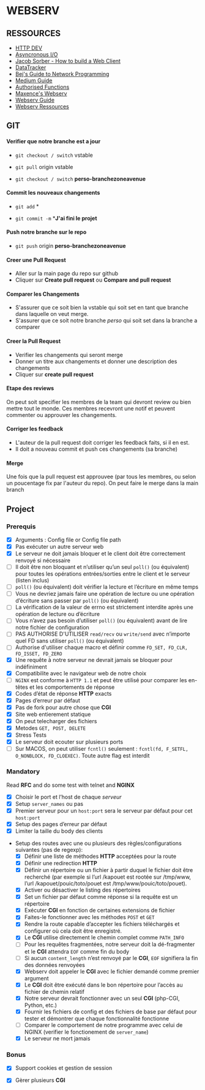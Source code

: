 # WEBSERV 

## RESSOURCES

- [ HTTP DEV ](https://http.dev/)
- [ Asyncronous I/O ](https://youtu.be/tAGF0T2cXRA)
- [ Jacob Sorber - How to build a Web Client ](https://youtu.be/bdIiTxtMaKA)
- [ DataTracker ](https://datatracker.ietf.org/doc/html/rfc2616)
- [ Bej's Guide to Network Programming ](https://beej.us/guide/bgnet/html/split/)
- [ Medium Guide ](https://medium.com/from-the-scratch/http-server-what-do-you-need-to-know-to-build-a-simple-http-server-from-scratch-d1ef8945e4fa)
- [ Authorised Functions ](https://free-mimosa-2dd.notion.site/Fonctions-autorisees-41b6c35f8c854d75992ee6bc7edf3001?pvs=4)
- [ Maxence's Webserv ](https://github.com/mbocquel/42_cursus/tree/main/52_webserv)
- [ Webserv Guide ](https://github.com/Kaydooo/Webserv_42)
- [ Webserv Ressources ](https://github.com/cclaude42/webserv)

## GIT 

#### Verifier que notre branche est a jour

- ```git checkout / switch``` vstable

- ```git pull``` origin vstable

- ```git checkout / switch``` **perso-branchezoneavenue**

#### Commit les nouveaux changements

- ```git add``` *

- ```git commit -m``` ***J'ai fini le projet**

#### Push notre branche sur le repo

- ```git push``` origin **perso-branchezoneavenue**

#### Creer une Pull Request

- Aller sur la main page du repo sur github
- Cliquer sur **Create pull request** ou **Compare and pull request**

#### Comparer les Changements

- S'assurer que ce soit bien la vstable qui soit set en tant que branche dans laquelle on veut merge.
- S'assurer que ce soit notre branche *perso* qui soit set dans la branche a comparer

#### Creer la Pull Request

- Verifier les changements qui seront merge
- Donner un titre aux changements et donner une description des changements
- Cliquer sur **create pull request**

#### Etape des reviews

On peut soit specifier les membres de la team qui devront review ou bien mettre tout le monde. Ces membres recevront une notif et peuvent commenter ou approuver les changements.

#### Corriger les feedback

- L'auteur de la pull request doit corriger les feedback faits, si il en est.
- Il doit a nouveau commit et push ces changements (sa branche)

#### Merge

Une fois que la pull request est approuvee (par tous les membres, ou selon un poucentage fix par l'auteur du repo). On peut faire le merge dans la main branch

## Project 

### Prerequis

- [x] Arguments : Config file or Config file path
- [x] Pas exécuter un autre serveur web
- [x] Le serveur ne doit jamais bloquer et le client doit être correctement renvoyé si nécessaire
- [ ] Il doit être non bloquant et n’utiliser qu’un seul ```poll()``` (ou équivalent) pour toutes les opérations entrées/sorties entre le client et le serveur (listen inclus)
- [ ] ```poll()``` (ou équivalent) doit vérifier la lecture et l’écriture en même temps
- [ ] Vous ne devriez jamais faire une opération de lecture ou une opération d’écriture sans passer par ```poll()``` (ou équivalent)
- [ ] La vérification de la valeur de errno est strictement interdite après une opération de lecture ou d’écriture
- [ ] Vous n’avez pas besoin d’utiliser ```poll()``` (ou équivalent) avant de lire notre fichier de configuration
- [ ] PAS AUTHORISE D'UTILISER ```read/recv``` ou ```write/send``` avec n’importe quel FD sans utiliser ```poll()``` (ou équivalent)
- [ ] Authorise d'utiliser chaque macro et définir comme ```FD_SET, FD_CLR, FD_ISSET, FD_ZERO```
- [x] Une requête à notre serveur ne devrait jamais se bloquer pour indéfiniment
- [x] Compatibilite avec le navigateur web de notre choix
- [ ] ```NGINX``` est conforme à ```HTTP 1.1``` et peut être utilisé pour comparer les en-têtes et les comportements de réponse
- [x] Codes d’état de réponse **HTTP** exacts
- [x] Pages d’erreur par défaut
- [x] Pas de fork pour autre chose que **CGI**
- [x] Site web entierement statique
- [x] On peut telecharger des fichiers
- [x] Metodes ```GET, POST, DELETE```
- [x] Stress Tests
- [x] Le serveur doit ecouter sur plusieurs ports
- [ ] Sur MACOS, on peut utiliser ```fcntl()``` seulement : ```fcntl(fd, F_SETFL, O_NONBLOCK, FD_CLOEXEC)```. Toute autre flag est interdit

### Mandatory

Read **RFC** and do some test with telnet and **NGINX**

- [x] Choisir le port et l’host de chaque *serveur*
- [x] Setup ```server_names``` ou pas
- [x] Premier serveur pour un ```host:port``` sera le serveur par défaut pour cet ```host:port```
- [x] Setup des pages d’erreur par défaut
- [x] Limiter la taille du body des clients
- Setup des routes avec une ou plusieurs des règles/configurations suivantes (pas de regexp): 
	- [x] Définir une liste de méthodes **HTTP** acceptées pour la route
	- [x] Définir une redirection **HTTP**
	- [x] Définir un répertoire ou un fichier à partir duquel le fichier doit être recherché (par exemple si l’url /kapouet est rootée sur /tmp/www, l’url /kapouet/pouic/toto/pouet est /tmp/www/pouic/toto/pouet).
	- [x] Activer ou désactiver le listing des répertoires
	- [x] Set un fichier par défaut comme réponse si la requête est un répertoire
	- [x] Exécuter **CGI** en fonction de certaines extensions de fichier
	- [x] Faites-le fonctionner avec les méthodes ```POST``` et ```GET```
	- [x] Rendre la route capable d’accepter les fichiers téléchargés et configurer où cela doit être enregistré.
	- [x] Le **CGI** utilise directement le chemin complet comme ```PATH_INFO```
	- [ ] Pour les requêtes fragmentées, notre serveur doit la dé-fragmenter et le **CGI** attendra ```EOF``` comme fin du body
	- [ ] Si aucun ```content_length``` n’est renvoyé par le **CGI**, ```EOF``` signifiera la fin des données renvoyées
	- [x] Webserv doit appeler le **CGI** avec le fichier demandé comme premier argument
	- [x] Le **CGI** doit être exécuté dans le bon répertoire pour l’accès au fichier de chemin relatif
	- [x] Notre serveur devrait fonctionner avec un seul **CGI** (php-CGI, Python, etc.)
	- [x] Fournir les fichiers de config et des fichiers de base  par défaut pour tester et démontrer que chaque fonctionnalité fonctionne
	- [ ] Comparer le comportement de notre programme avec celui de NGINX (verifier le fonctionement de ```server_name```)
	- [x] Le serveur ne mort jamais

### Bonus

- [x] Support cookies et gestion de session
- [x] Gèrer plusieurs **CGI**


